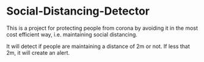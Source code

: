 

# Social-Distancing-Detector

This is a project for protecting people from corona by avoiding it in the most cost efficient way, i.e. maintaining social distancing.

It will detect if people are maintaining a distance of 2m or not. If less that 2m, it will create an alert. 
